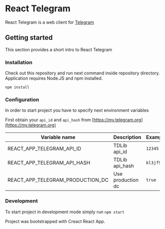 # React Telegram
React Telegram is a web client for [Telegram](https://telegram.org)

## Getting started
This section provides a short intro to React Telegram

### Installation
Check out this repository and run next command inside repository directory. Application requires Node.JS and npm installed.

```
npm install
```

### Configuration

In order to start project you have to specify next environment variables

First obtain your `api_id` and `api_hash` from [https://my.telegram.org](https://my.telegram.org)

| Variable name                    | Description                               | Example                                |
| -------------------------------- | :---------------------------------------- | :------------------------------------- |
| REACT_APP_TELEGRAM_API_ID        | TDLib api_id                              | `12345`                                |
| REACT_APP_TELEGRAM_API_HASH      | TDLib api_hash                            | `kl3jf9429489dedkdkalsdlss`            |
| REACT_APP_TELEGRAM_PRODUCTION_DC | Use production dc                         | `true`                                 |

### Development

To start project in development mode simply run `npm start`

Project was bootstrapped with Creact React App.